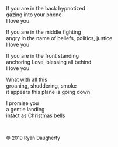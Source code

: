 If you are in the back hypnotized   
gazing into your phone  
I love you  
  
If you are in the middle fighting  
angry in the name of beliefs, politics, justice  
I love you  
  
If you are in the front standing   
anchoring Love, blessing all behind  
I love you  
  
What with all this  
groaning, shuddering, smoke  
it appears this plane is going down  
  
I promise you  
a gentle landing   
intact as Christmas bells

<br> 

<font size=2>© 2019 Ryan Daugherty</font> 